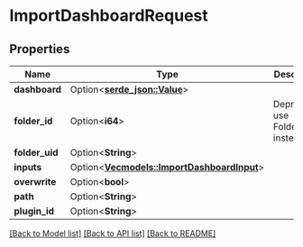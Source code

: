 # ImportDashboardRequest

## Properties

Name | Type | Description | Notes
------------ | ------------- | ------------- | -------------
**dashboard** | Option<[**serde_json::Value**](.md)> |  | [optional]
**folder_id** | Option<**i64**> | Deprecated: use FolderUID instead | [optional]
**folder_uid** | Option<**String**> |  | [optional]
**inputs** | Option<[**Vec<models::ImportDashboardInput>**](ImportDashboardInput.md)> |  | [optional]
**overwrite** | Option<**bool**> |  | [optional]
**path** | Option<**String**> |  | [optional]
**plugin_id** | Option<**String**> |  | [optional]

[[Back to Model list]](../README.md#documentation-for-models) [[Back to API list]](../README.md#documentation-for-api-endpoints) [[Back to README]](../README.md)


